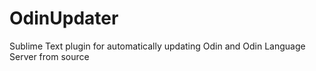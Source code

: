 # OdinUpdater
Sublime Text plugin for automatically updating Odin and Odin Language Server from source
